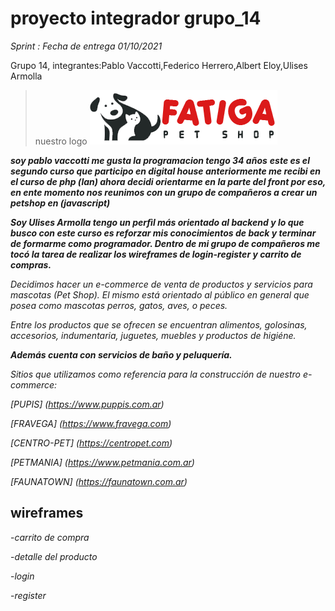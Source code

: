 # proyecto integrador grupo_14
*Sprint : Fecha de entrega 01/10/2021*

Grupo 14, integrantes:Pablo Vaccotti,Federico Herrero,Albert Eloy,Ulises Armolla

> nuestro logo
![logotipo](/public/images/logo.png)

***soy pablo vaccotti me gusta la programacion tengo 34 años***
***este es el segundo curso que participo en digital house anteriormente me recibi en el curso de php (lan) ahora decidi orientarme en la parte del front por eso, en  ente momento nos reunimos con un  grupo de compañeros a crear un petshop en (javascript)***

***Soy Ulises Armolla tengo un perfìl más orientado al backend y lo que busco con este curso es reforzar mis conocimientos de back y terminar de formarme como programador. Dentro de mi grupo de compañeros me tocó la tarea de realizar los wireframes de login-register y carrito de compras.***

*Decidimos hacer un e-commerce de venta de productos y servicios para mascotas (Pet Shop).*
*El mismo está orientado al público en general que posea como mascotas perros, gatos, aves, o peces.*

*Entre los productos que se ofrecen se encuentran alimentos, golosinas, accesorios, indumentaria,*
*juguetes, muebles y productos de higiéne.*

***Además cuenta con servicios de baño y peluquería.***

*Sitios que utilizamos como referencia para la construcción de nuestro e-commerce:*

*[PUPIS]* *(https://www.puppis.com.ar)*

*[FRAVEGA]* *(https://www.fravega.com)*

*[CENTRO-PET]* *(https://centropet.com)*

*[PETMANIA]* *(https://www.petmania.com.ar)*

*[FAUNATOWN]* *(https://faunatown.com.ar)*
## wireframes


-*carrito de compra*

-*detalle del producto*

-*login*

-*register*


